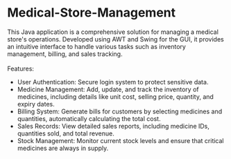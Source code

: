 # Medical-Store-Management
This Java application is a comprehensive solution for managing a medical store's operations. Developed using AWT and Swing for the GUI, it provides an intuitive interface to handle various tasks such as inventory management, billing, and sales tracking.
<br><br>
Features:
<ul>
<li>User Authentication: Secure login system to protect sensitive data.</li>
<li>Medicine Management: Add, update, and track the inventory of medicines, including details like unit cost, selling price, quantity, and expiry dates.</li>
<li>Billing System: Generate bills for customers by selecting medicines and quantities, automatically calculating the total cost.</li>
<li>Sales Records: View detailed sales reports, including medicine IDs, quantities sold, and total revenue.</li>
<li>Stock Management: Monitor current stock levels and ensure that critical medicines are always in supply.</li>
</ul>

